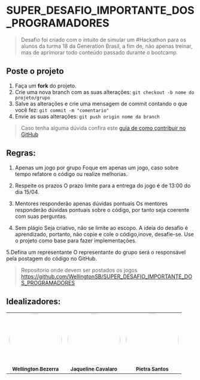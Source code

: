 # SUPER_DESAFIO_IMPORTANTE_DOS_PROGRAMADORES
> Desafio foi criado com o intuito de simular um #Hackathon para os alunos da turma 18 da Generation Brasil, a fim de, não apenas treinar, mas de aprimorar todo conteúdo passado durante o bootcamp.

## Poste o projeto

1. Faça um **fork** do projeto.
2. Crie uma nova branch com as suas alterações: `git checkout -b nome do projeto/grupo`
3. Salve as alterações e crie uma mensagem de commit contando o que você fez: `git commit -m "comentario"`
4. Envie as suas alterações: `git push origin nome da branch`
> Caso tenha alguma dúvida confira este [guia de como contribuir no GitHub](./CONTRIBUTING.md)

## Regras:

1. Apenas um jogo por grupo
Foque em apenas um jogo, caso sobre tempo refatore o código ou realize  melhorias.

2. Respeite os prazos
O prazo limite para a entrega do jogo é de 13:00  do dia 15/04.

3. Mentores responderão apenas dúvidas pontuais
Os mentores responderão dúvidas pontuais sobre o código, por tanto seja coerente com suas perguntas. 

4. Sem plágio
Seja criativo, não  se limite ao escopo. A ideia do desafio é aprendizado, portanto, não copie e cole o código,inove, desafie-se. Use o projeto como base para fazer implementações.

5.Defina um representante
O representante do grupo será o responsável pela postagem do código no GitHub. 
>Repositorio onde devem ser postados os jogos https://github.com/WellingtonSB/SUPER_DESAFIO_IMPORTANTE_DOS_PROGRAMADORES


## Idealizadores:

<table>
  <tr>
    <td align="center"><a href="https://github.com/WellingtonSB"><img style="border-radius: 50%;" src="https://i.imgur.com/76YXVmC.jpg" width="140px;" alt=""/><br /><sub><b>Wellington Bezerra</b></sub></a><br /></td>
    
<td align="center"><a href="https://github.com/jaquelinecavalaro"><img style="border-radius: 50%;" src="https://i.imgur.com/Jbypj0K.jpg" width="140px;" alt=""/><br /><sub><b>Jaqueline Cavalaro</b></sub></a><br /></td>  

<td align="center"><a href="https://github.com/Pietra-Santos"><img style="border-radius: 50%;" src="https://i.imgur.com/2cSL9aX.jpg" width="140px;" alt=""/><br /><sub><b>Pietra Santos</b></sub></a><br /></td>
    
    

  </tr>
</table>
